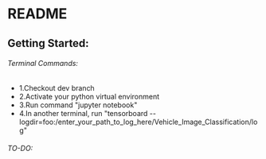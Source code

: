 # README
## Getting Started:
###### Terminal Commands:
* 1.Checkout dev branch
* 2.Activate your python virtual environment
* 3.Run command "jupyter notebook"
* 4.In another terminal, run "tensorboard --logdir=foo:/enter_your_path_to_log_here/Vehicle_Image_Classification/log"
###### TO-DO:
